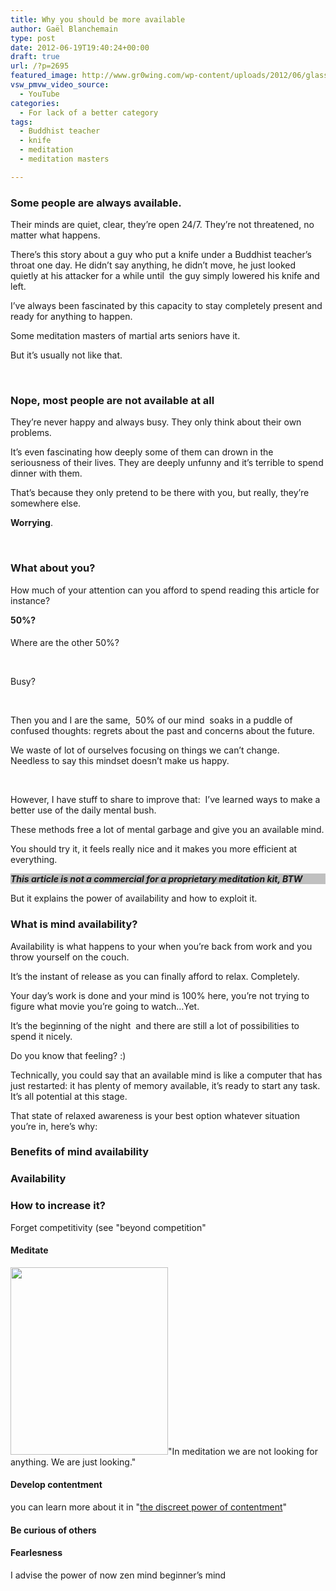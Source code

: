 ```yaml
---
title: Why you should be more available
author: Gaël Blanchemain
type: post
date: 2012-06-19T19:40:24+00:00
draft: true
url: /?p=2695
featured_image: http://www.gr0wing.com/wp-content/uploads/2012/06/glass-of-water.jpg
vsw_pmvw_video_source:
  - YouTube
categories:
  - For lack of a better category
tags:
  - Buddhist teacher
  - knife
  - meditation
  - meditation masters

---
```

### 

### 

### Some people are always available.

Their minds are quiet, clear, they&#8217;re open 24/7. They&#8217;re not threatened, no matter what happens.

There&#8217;s this story about a guy who put a knife under a Buddhist teacher&#8217;s throat one day. He didn&#8217;t say anything, he didn&#8217;t move, he just looked quietly at his attacker for a while until  the guy simply lowered his knife and left.

I&#8217;ve always been fascinated by this capacity to stay completely present and ready for anything to happen.

Some meditation masters of martial arts seniors have it.

But it&#8217;s usually not like that.

&nbsp;

### Nope, most people are not available at all

They&#8217;re never happy and always busy. They only think about their own problems.

It&#8217;s even fascinating how deeply some of them can drown in the seriousness of their lives. They are deeply unfunny and it&#8217;s terrible to spend dinner with them.

That&#8217;s because they only pretend to be there with you, but really, they&#8217;re somewhere else.

**Worrying**.

&nbsp;

### What about you?

How much of your attention can you afford to spend reading this article for instance?

**50%?**

#### 

Where are the other 50%?

&nbsp;

Busy?

&nbsp;

Then you and I are the same,  50% of our mind  soaks in a puddle of confused thoughts: regrets about the past and concerns about the future.

We waste of lot of ourselves focusing on things we can&#8217;t change.  
Needless to say this mindset doesn&#8217;t make us happy.

&nbsp;

However, I have stuff to share to improve that:  I&#8217;ve learned ways to make a better use of the daily mental bush.

These methods free a lot of mental garbage and give you an available mind.

You should try it, it feels really nice and it makes you more efficient at everything.

<p style="background: silver;">
  <em style="font-weight: bold;"><strong>This article is not a commercial for a proprietary meditation kit, BTW</strong></em>
</p>

But it explains the power of availability and how to exploit it.

### 

### What is mind availability?

Availability is what happens to your when you&#8217;re back from work and you throw yourself on the couch.

It&#8217;s the instant of release as you can finally afford to relax. Completely.

Your day&#8217;s work is done and your mind is 100% here, you&#8217;re not trying to figure what movie you&#8217;re going to watch&#8230;Yet.

It&#8217;s the beginning of the night  and there are still a lot of possibilities to spend it nicely.

Do you know that feeling? :)

Technically, you could say that an available mind is like a computer that has just restarted: it has plenty of memory available, it&#8217;s ready to start any task. It&#8217;s all potential at this stage.

That state of relaxed awareness is your best option whatever situation you&#8217;re in, here&#8217;s why:

### 

### Benefits of mind availability

#### 

#### 

### Availability

### How to increase it?

Forget competitivity (see "beyond competition"

#### Meditate

[<img class="alignleft size-medium wp-image-2740" title="Shunriu-Suzuki-meditation" alt="" src="http://www.gr0wing.com/wp-content/uploads/2012/06/Shunriu-Suzuki-meditation-252x300.jpg" width="252" height="300" srcset="https://www.gr0wing.com/wp-content/uploads/2012/06/Shunriu-Suzuki-meditation-252x300.jpg 252w, https://www.gr0wing.com/wp-content/uploads/2012/06/Shunriu-Suzuki-meditation-588x698.jpg 588w, https://www.gr0wing.com/wp-content/uploads/2012/06/Shunriu-Suzuki-meditation.jpg 862w" sizes="(max-width: 252px) 100vw, 252px" />][1]"In meditation we are not looking for anything. We are just looking."

#### Develop contentment

you can learn more about it in "<a title="The discreet power of contentment" href="http://www.gr0wing.com/the-discreet-power-of-contentment/" target="_blank">the discreet power of contentment</a>"

#### Be curious of others

#### Fearlesness

I advise the power of now zen mind beginner&#8217;s mind

 [1]: http://www.gr0wing.com/wp-content/uploads/2012/06/Shunriu-Suzuki-meditation.jpg
